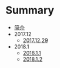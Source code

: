 # Summary

* [简介](README.md)
* 2017.12
  * [2017.12.29](chapter1/20171229.md)
* 2018.1
  * [2018.1.1](chapter2/20180101.md)
  * [2018.1.2](chapter2/20180102.md)





